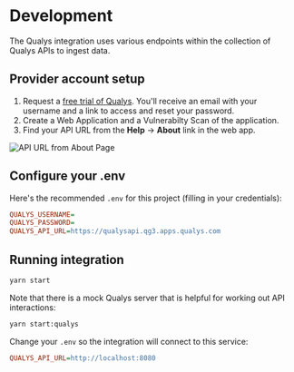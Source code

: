 # Development

The Qualys integration uses various endpoints within the collection of Qualys
APIs to ingest data.

## Provider account setup

1. Request a [free trial of Qualys](https://www.qualys.com/free-trial/). You'll
   receive an email with your username and a link to access and reset your
   password.
2. Create a Web Application and a Vulnerabilty Scan of the application.
3. Find your API URL from the **Help** -> **About** link in the web app.

![API URL from About Page](./images/qualys-help-about-api-url.png)

## Configure your .env

Here's the recommended `.env` for this project (filling in your credentials):

```ini
QUALYS_USERNAME=
QUALYS_PASSWORD=
QUALYS_API_URL=https://qualysapi.qg3.apps.qualys.com
```

## Running integration

```sh
yarn start
```

Note that there is a mock Qualys server that is helpful for working out API
interactions:

```sh
yarn start:qualys
```

Change your `.env` so the integration will connect to this service:

```ini
QUALYS_API_URL=http://localhost:8080
```
